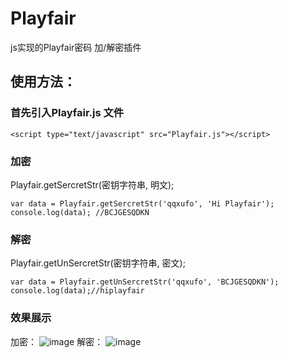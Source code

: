 # Playfair
js实现的Playfair密码 加/解密插件


## 使用方法：

### 首先引入Playfair.js 文件
```
<script type="text/javascript" src="Playfair.js"></script>
```

### 加密
Playfair.getSercretStr(密钥字符串, 明文);
```
var data = Playfair.getSercretStr('qqxufo', 'Hi Playfair');
console.log(data); //BCJGESQDKN
```

### 解密
Playfair.getUnSercretStr(密钥字符串, 密文);
```
var data = Playfair.getUnSercretStr('qqxufo', 'BCJGESQDKN');
console.log(data);//hiplayfair
```

### 效果展示
加密：
![image](https://github.com/qqxufo/Playfair/tree/master/screenshots/1.png)
解密：
![image](https://github.com/qqxufo/Playfair/tree/master/screenshots/2.png)
